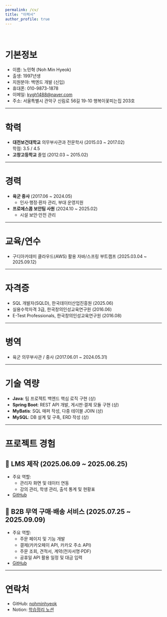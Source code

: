 ```yaml
---
permalink: /cv/
title: "이력서"
author_profile: true
---
```

<br>

# 기본정보

- 이름: 노민혁 (Noh Min Hyeok)
- 출생: 1997년생
- 지원분야: 백엔드 개발 (신입)
- 휴대폰: 010-9873-1878
- 이메일: kygh1488@naver.com
- 주소: 서울특별시 관악구 신림로 56길 19-10 행복이꽃피는집 203호

---

# 학력
- **대전보건대학교** 의무부사관과 전문학사 (2015.03 ~ 2017.02)  
  학점: 3.5 / 4.5  
- **고창고등학교** 졸업 (2012.03 ~ 2015.02)

---

# 경력
- **육군 중사** (2017.06 ~ 2024.05)  
  - 인사·행정·환자 관리, 부대 운영지원  
- **프로에스콤 보안팀 사원** (2024.10 ~ 2025.02)  
  - 시설 보안·안전 관리  

---

# 교육/연수
- 구디아카데미 클라우드(AWS) 활용 자바/스프링 부트캠프 (2025.03.04 ~ 2025.09.12)

---

# 자격증
- SQL 개발자(SQLD), 한국데이터산업진흥원 (2025.06)  
- 실용수학자격 3급, 한국창의인성교육연구원 (2016.06)  
- E-Test Professionals, 한국창의인성교육연구원 (2016.08)

---

# 병역
- 육군 의무부사관 / 중사 (2017.06.01 ~ 2024.05.31)

---

# 기술 역량
- **Java**: 팀 프로젝트 백엔드 핵심 로직 구현 (상)  
- **Spring Boot**: REST API 개발, 게시판·결제 모듈 구현 (상)  
- **MyBatis**: SQL 매퍼 작성, 다중 테이블 JOIN (상)  
- **MySQL**: DB 설계 및 구축, ERD 작성 (상)

---

# 프로젝트 경험
## 📌 LMS 제작 (2025.06.09 ~ 2025.06.25)
- 주요 역할:
  - 관리자 화면 및 데이터 연동  
  - 강의 관리, 학생 관리, 출석 통계 및 현황표  
- <a href="https://github.com/semi-lms/lms.git">GitHub</a>

## 📌 B2B 무역 구매·배송 서비스 (2025.07.25 ~ 2025.09.09)
- 주요 역할:
  - 주문 페이지 및 기능 개발  
  - 결제(카카오페이 API, 카카오 주소 API)  
  - 주문 조회, 견적서, 계약(전자서명·PDF)  
  - 공휴일 API 활용 일정 및 대금 입력  
- <a href="https://github.com/freestyle-y/final_project_b2b.git">GitHub</a>

---

# 연락처
- GitHub: [nohminhyeok](https://github.com/nohminhyeok)  
- Notion: [학습정리 노션](https://www.notion.so/Dev-Docs-2534f8a9065c8043b6baf42fd9f45e69?source=copy_link)  
